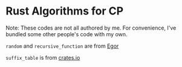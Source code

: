 # Rust Algorithms for CP

Note: These codes are not all authored by me. For convenience, I've bundled some other people's code with my own.

`random` and `recursive_function` are from [Egor](https://github.com/EgorKulikov/rust_algo)

`suffix_table` is from [crates.io](https://crates.io)